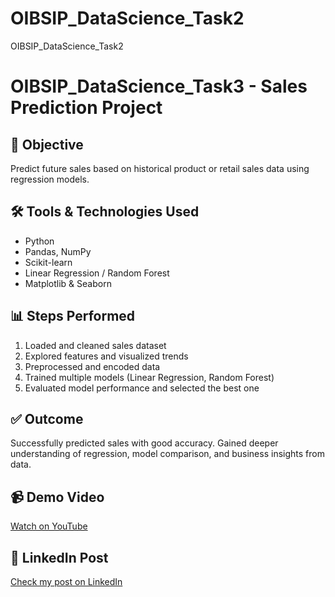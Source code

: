 # OIBSIP_DataScience_Task2
OIBSIP_DataScience_Task2
# OIBSIP_DataScience_Task3 - Sales Prediction Project

## 🎯 Objective
Predict future sales based on historical product or retail sales data using regression models.

## 🛠️ Tools & Technologies Used
- Python
- Pandas, NumPy
- Scikit-learn
- Linear Regression / Random Forest
- Matplotlib & Seaborn

## 📊 Steps Performed
1. Loaded and cleaned sales dataset
2. Explored features and visualized trends
3. Preprocessed and encoded data
4. Trained multiple models (Linear Regression, Random Forest)
5. Evaluated model performance and selected the best one

## ✅ Outcome
Successfully predicted sales with good accuracy. Gained deeper understanding of regression, model comparison, and business insights from data.

## 📹 Demo Video
[Watch on YouTube](https://your-video-link)

## 🔗 LinkedIn Post
[Check my post on LinkedIn](https://your-linkedin-post)

